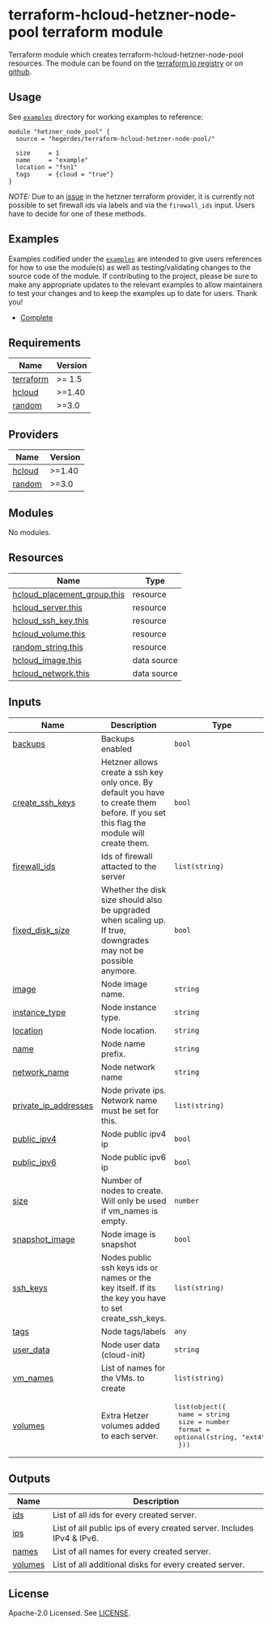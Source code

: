 # terraform-hcloud-hetzner-node-pool terraform module

Terraform module which creates terraform-hcloud-hetzner-node-pool resources. The module can be found on the [terraform.io registry](https://registry.terraform.io/modules/hegerdes/hetzner-node-pool/hcloud/latest) or on [github](https://github.com/hegerdes/terraform-hcloud-hetzner-node-pool).

## Usage

See [`examples`](https://github.com/hegerdes/terraform-hcloud-hetzner-node-pool/tree/main/examples) directory for working examples to reference:

```hcl
module "hetzner_node_pool" {
  source = "hegerdes/terraform-hcloud-hetzner-node-pool/"

  size     = 1
  name     = "example"
  location = "fsn1"
  tags     = {cloud = "true"}
}
```
*NOTE:* Due to an [issue](https://github.com/hetznercloud/terraform-provider-hcloud/issues/911) in the hetzner terraform provider, it is currently not possible to set firewall ids via labels and via the `firewall_ids` input. Users have to decide for one of these methods.

## Examples

Examples codified under the [`examples`](https://github.com/hegerdes/terraform-hcloud-hetzner-node-pool/tree/main/examples) are intended to give users references for how to use the module(s) as well as testing/validating changes to the source code of the module. If contributing to the project, please be sure to make any appropriate updates to the relevant examples to allow maintainers to test your changes and to keep the examples up to date for users. Thank you!

- [Complete](https://github.com/hegerdes/terraform-hcloud-hetzner-node-pool/tree/main/examples/complete)

<!-- BEGINNING OF PRE-COMMIT-TERRAFORM DOCS HOOK -->
## Requirements

| Name | Version |
|------|---------|
| <a name="requirement_terraform"></a> [terraform](#requirement\_terraform) | >= 1.5 |
| <a name="requirement_hcloud"></a> [hcloud](#requirement\_hcloud) | >=1.40 |
| <a name="requirement_random"></a> [random](#requirement\_random) | >=3.0 |

## Providers

| Name | Version |
|------|---------|
| <a name="provider_hcloud"></a> [hcloud](#provider\_hcloud) | >=1.40 |
| <a name="provider_random"></a> [random](#provider\_random) | >=3.0 |

## Modules

No modules.

## Resources

| Name | Type |
|------|------|
| [hcloud_placement_group.this](https://registry.terraform.io/providers/hetznercloud/hcloud/latest/docs/resources/placement_group) | resource |
| [hcloud_server.this](https://registry.terraform.io/providers/hetznercloud/hcloud/latest/docs/resources/server) | resource |
| [hcloud_ssh_key.this](https://registry.terraform.io/providers/hetznercloud/hcloud/latest/docs/resources/ssh_key) | resource |
| [hcloud_volume.this](https://registry.terraform.io/providers/hetznercloud/hcloud/latest/docs/resources/volume) | resource |
| [random_string.this](https://registry.terraform.io/providers/hashicorp/random/latest/docs/resources/string) | resource |
| [hcloud_image.this](https://registry.terraform.io/providers/hetznercloud/hcloud/latest/docs/data-sources/image) | data source |
| [hcloud_network.this](https://registry.terraform.io/providers/hetznercloud/hcloud/latest/docs/data-sources/network) | data source |

## Inputs

| Name | Description | Type | Default | Required |
|------|-------------|------|---------|:--------:|
| <a name="input_backups"></a> [backups](#input\_backups) | Backups enabled | `bool` | `false` | no |
| <a name="input_create_ssh_keys"></a> [create\_ssh\_keys](#input\_create\_ssh\_keys) | Hetzner allows create a ssh key only once. By default you have to create them before. If you set this flag the module will create them. | `bool` | `false` | no |
| <a name="input_firewall_ids"></a> [firewall\_ids](#input\_firewall\_ids) | Ids of firewall attacted to the server | `list(string)` | `null` | no |
| <a name="input_fixed_disk_size"></a> [fixed\_disk\_size](#input\_fixed\_disk\_size) | Whether the disk size should also be upgraded when scaling up. If true, downgrades may not be possible anymore. | `bool` | `false` | no |
| <a name="input_image"></a> [image](#input\_image) | Node image name. | `string` | `"debian-12"` | no |
| <a name="input_instance_type"></a> [instance\_type](#input\_instance\_type) | Node instance type. | `string` | `"cx22"` | no |
| <a name="input_location"></a> [location](#input\_location) | Node location. | `string` | n/a | yes |
| <a name="input_name"></a> [name](#input\_name) | Node name prefix. | `string` | n/a | yes |
| <a name="input_network_name"></a> [network\_name](#input\_network\_name) | Node network name | `string` | `null` | no |
| <a name="input_private_ip_addresses"></a> [private\_ip\_addresses](#input\_private\_ip\_addresses) | Node private ips. Network name must be set for this. | `list(string)` | `[]` | no |
| <a name="input_public_ipv4"></a> [public\_ipv4](#input\_public\_ipv4) | Node public ipv4 ip | `bool` | `true` | no |
| <a name="input_public_ipv6"></a> [public\_ipv6](#input\_public\_ipv6) | Node public ipv6 ip | `bool` | `true` | no |
| <a name="input_size"></a> [size](#input\_size) | Number of nodes to create. Will only be used if vm\_names is empty. | `number` | `1` | no |
| <a name="input_snapshot_image"></a> [snapshot\_image](#input\_snapshot\_image) | Node image is snapshot | `bool` | `false` | no |
| <a name="input_ssh_keys"></a> [ssh\_keys](#input\_ssh\_keys) | Nodes public ssh keys ids or names or the key itself. If its the key you have to set create\_ssh\_keys. | `list(string)` | `[]` | no |
| <a name="input_tags"></a> [tags](#input\_tags) | Node tags/labels | `any` | `{}` | no |
| <a name="input_user_data"></a> [user\_data](#input\_user\_data) | Node user data (cloud-init) | `string` | `null` | no |
| <a name="input_vm_names"></a> [vm\_names](#input\_vm\_names) | List of names for the VMs. to create | `list(string)` | `[]` | no |
| <a name="input_volumes"></a> [volumes](#input\_volumes) | Extra Hetzer volumes added to each server. | <pre>list(object({<br>    name   = string<br>    size   = number<br>    format = optional(string, "ext4")<br>  }))</pre> | `[]` | no |

## Outputs

| Name | Description |
|------|-------------|
| <a name="output_ids"></a> [ids](#output\_ids) | List of all ids for every created server. |
| <a name="output_ips"></a> [ips](#output\_ips) | List of all public ips of every created server. Includes IPv4 & IPv6. |
| <a name="output_names"></a> [names](#output\_names) | List of all names for every created server. |
| <a name="output_volumes"></a> [volumes](#output\_volumes) | List of all additional disks for every created server. |
<!-- END OF PRE-COMMIT-TERRAFORM DOCS HOOK -->

## License

Apache-2.0 Licensed. See [LICENSE](https://github.com/hegerdes/terraform-hcloud-hetzner-node-poolblob/main/LICENSE).
